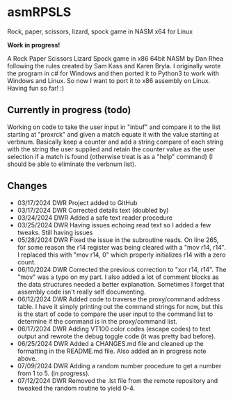 # asmRPSLS

Rock, paper, scissors, lizard, spock game in NASM x64 for Linux

**Work in progress!**

A Rock Paper Scissors Lizard Spock game in x86 64bit NASM by Dan Rhea
following the rules created by Sam Kass and Karen Bryla. I originally
wrote the program in c# for Windows and then ported it to Python3 to
work with Windows and Linux.
So now I want to port it to x86 assembly on Linux. Having fun so far! :)

## Currently in progress (todo)

Working on code to take the user input in "inbuf" and compare it to the list starting at "proxrck" and given a match equate it with the value starting at verbnum. Basically keep a counter and add a string compare of each string with the string the user supplied and retain the counter value as the user selection if a match is found (otherwise treat is as a "help" command) (I should be able to eliminate the verbnum list).

## Changes

- 03/17/2024 DWR Project added to GitHub
- 03/17/2024 DWR Corrected details text (doubled by)
- 03/24/2024 DWR Added a safe text reader procedure
- 03/25/2024 DWR Having issues echoing read text so I added a few tweaks. Still having issues
- 05/28/2024 DWR Fixed the issue in the subroutine reads. On line 265, for some reason the r14 register
was being cleared with a "mov r14, r14". I replaced this with "mov r14, 0" which properly initializes r14
with a zero count.
- 06/10/2024 DWR Corrected the previous correction to "xor r14, r14". The "mov" was a typo on my part. I
also added a lot of comment blocks as the data structures needed a better explanation. Sometimes I forget
that assembly code isn't really self documenting.
- 06/12/2024 DWR Added code to traverse the proxy/command address table. I have it simply printing out
the command strings for now, but this is the start of code to compare the user input to the command
list to determine if the command is in the proxy/command list.
- 06/17/2024 DWR Adding VT100 color codes (escape codes) to text output and
rewrote the debug toggle code (it was pretty bad before).
- 06/25/2024 DWR Added a CHANGES.md file and cleaned up the formatting in the README.md file. Also added
an in progress note above.
- 07/09/2024 DWR Adding a random number procedure to get a number from 1 to 5.
(in progress).
- 07/12/2024 DWR Removed the .lst file from the remote repository and tweaked the random routine to yield 0-4.
